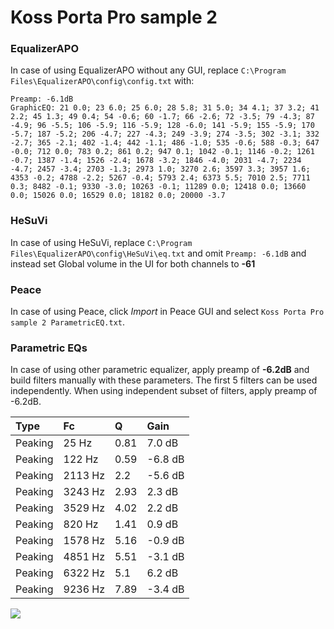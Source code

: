 # Koss Porta Pro sample 2

### EqualizerAPO
In case of using EqualizerAPO without any GUI, replace `C:\Program Files\EqualizerAPO\config\config.txt`
with:
```
Preamp: -6.1dB
GraphicEQ: 21 0.0; 23 6.0; 25 6.0; 28 5.8; 31 5.0; 34 4.1; 37 3.2; 41 2.2; 45 1.3; 49 0.4; 54 -0.6; 60 -1.7; 66 -2.6; 72 -3.5; 79 -4.3; 87 -4.9; 96 -5.5; 106 -5.9; 116 -5.9; 128 -6.0; 141 -5.9; 155 -5.9; 170 -5.7; 187 -5.2; 206 -4.7; 227 -4.3; 249 -3.9; 274 -3.5; 302 -3.1; 332 -2.7; 365 -2.1; 402 -1.4; 442 -1.1; 486 -1.0; 535 -0.6; 588 -0.3; 647 -0.0; 712 0.0; 783 0.2; 861 0.2; 947 0.1; 1042 -0.1; 1146 -0.2; 1261 -0.7; 1387 -1.4; 1526 -2.4; 1678 -3.2; 1846 -4.0; 2031 -4.7; 2234 -4.7; 2457 -3.4; 2703 -1.3; 2973 1.0; 3270 2.6; 3597 3.3; 3957 1.6; 4353 -0.2; 4788 -2.2; 5267 -0.4; 5793 2.4; 6373 5.5; 7010 2.5; 7711 0.3; 8482 -0.1; 9330 -3.0; 10263 -0.1; 11289 0.0; 12418 0.0; 13660 0.0; 15026 0.0; 16529 0.0; 18182 0.0; 20000 -3.7
```

### HeSuVi
In case of using HeSuVi, replace `C:\Program Files\EqualizerAPO\config\HeSuVi\eq.txt` and omit `Preamp:
-6.1dB` and instead set Global volume in the UI for both channels to **-61**

### Peace
In case of using Peace, click *Import* in Peace GUI and select `Koss Porta Pro sample 2 ParametricEQ.txt`.

### Parametric EQs
In case of using other parametric equalizer, apply preamp of **-6.2dB** and build filters manually
with these parameters. The first 5 filters can be used independently.
When using independent subset of filters, apply preamp of -6.2dB.

| Type    | Fc      |    Q | Gain    |
|:--------|:--------|:-----|:--------|
| Peaking | 25 Hz   | 0.81 | 7.0 dB  |
| Peaking | 122 Hz  | 0.59 | -6.8 dB |
| Peaking | 2113 Hz | 2.2  | -5.6 dB |
| Peaking | 3243 Hz | 2.93 | 2.3 dB  |
| Peaking | 3529 Hz | 4.02 | 2.2 dB  |
| Peaking | 820 Hz  | 1.41 | 0.9 dB  |
| Peaking | 1578 Hz | 5.16 | -0.9 dB |
| Peaking | 4851 Hz | 5.51 | -3.1 dB |
| Peaking | 6322 Hz | 5.1  | 6.2 dB  |
| Peaking | 9236 Hz | 7.89 | -3.4 dB |

![](https://raw.githubusercontent.com/jaakkopasanen/AutoEq/master/results/headphonecom/sbaf-serious/Koss%20Porta%20Pro%20sample%202/Koss%20Porta%20Pro%20sample%202.png)